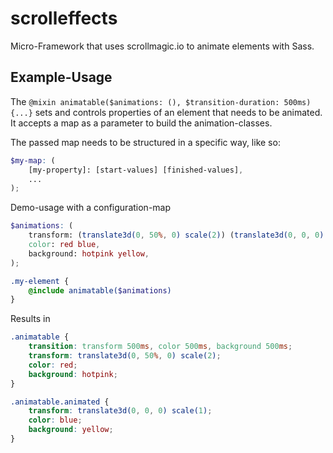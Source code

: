 # scrolleffects

Micro-Framework that uses scrollmagic.io to animate elements with Sass.

## Example-Usage

The ```@mixin animatable($animations: (), $transition-duration: 500ms){...}``` sets and controls properties of an element that needs to be animated. It accepts a map as a parameter to build the animation-classes.

The passed map needs to be structured in a specific way, like so:

```scss
$my-map: (
	[my-property]: [start-values] [finished-values],
	...
);
```

Demo-usage with a configuration-map

```scss
$animations: (
	transform: (translate3d(0, 50%, 0) scale(2)) (translate3d(0, 0, 0) scale(1)),
	color: red blue,
	background: hotpink yellow,
);

.my-element {
	@include animatable($animations)
}
```

Results in 

```css
.animatable {
	transition: transform 500ms, color 500ms, background 500ms;
	transform: translate3d(0, 50%, 0) scale(2);
	color: red;
	background: hotpink;
}

.animatable.animated {
	transform: translate3d(0, 0, 0) scale(1);
	color: blue;
	background: yellow;
}

```